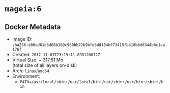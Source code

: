 # `mageia:6`

## Docker Metadata

- Image ID: `sha256:e80ed61d6d66b389c960bb72b9bfe6dd104bf73415fb418b6d8344b6c1aa176f`
- Created: `2017-11-03T23:19:11.898120672Z`
- Virtual Size: ~ 317.61 Mb  
  (total size of all layers on-disk)
- Arch: `linux`/`amd64`
- Environment:
  - `PATH=/usr/local/sbin:/usr/local/bin:/usr/sbin:/usr/bin:/sbin:/bin`
